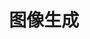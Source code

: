 ---
title: 图像生成
menu: 
  sidebar:
    name: 图像生成
    identifier: aigc-image
    parent: aigc
    weight: 20
---